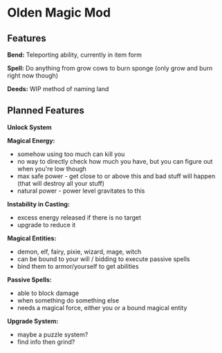# Olden Magic Mod

## Features

**Bend:** Teleporting ability, currently in item form

**Spell:** Do anything from grow cows to burn sponge (only grow and burn right now though)

**Deeds:** WIP method of naming land

## Planned Features

**Unlock System**

**Magical Energy:**

- somehow using too much can kill you
- no way to directly check how much you have, but you can figure out when you're low though
- max safe power - get close to or above this and bad stuff will happen (that will destroy all your stuff)
- natural power - power level gravitates to this

**Instability in Casting:**

- excess energy released if there is no target
- upgrade to reduce it

**Magical Entities:**

- demon, elf, fairy, pixie, wizard, mage, witch
- can be bound to your will / bidding to execute passive spells
- bind them to armor/yourself to get abilities

**Passive Spells:**

- able to block damage
- when something do something else
- needs a magical force, either you or a bound magical entity

**Upgrade System:**

- maybe a puzzle system?
- find info then grind?